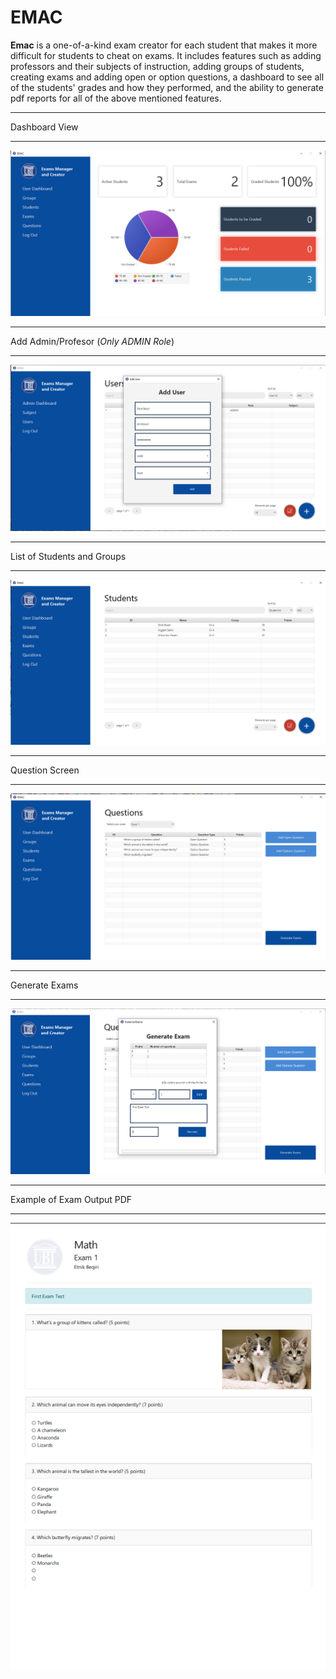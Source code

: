 # EMAC
**Emac** is a one-of-a-kind exam creator for each student that makes it more difficult for students to cheat on exams. It includes features such as adding professors and their subjects of instruction, adding groups of students, creating exams and adding open or option questions, a dashboard to see all of the students' grades and how they performed, and the ability to generate pdf reports for all of the above mentioned features.

---
Dashboard View
***
![dashboard](https://raw.githubusercontent.com/etnikbeqiri1/emac/main/assets/dashboard.png)

---
Add Admin/Profesor (_Only *ADMIN* Role_)
***
![add_user](https://raw.githubusercontent.com/etnikbeqiri1/emac/main/assets/add_user.png)

---
List of Students and Groups
***
![student_list](https://raw.githubusercontent.com/etnikbeqiri1/emac/main/assets/student_list.png)

---
Question Screen
***
![question_screen](https://raw.githubusercontent.com/etnikbeqiri1/emac/main/assets/question_screen.png)

---
Generate Exams
***
![exam_generate](https://raw.githubusercontent.com/etnikbeqiri1/emac/main/assets/exam_generate.png)

---
Example of Exam Output PDF
***
![exam_pdf](https://raw.githubusercontent.com/etnikbeqiri1/emac/main/assets/exam_pdf.png)



